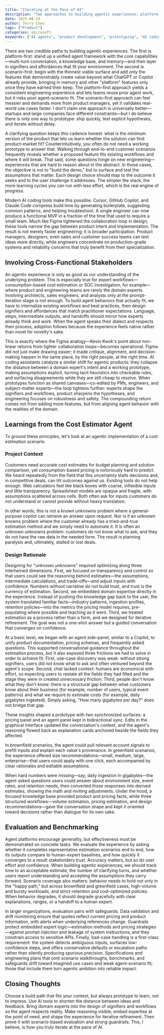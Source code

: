 ```yaml
---
title: "Iterating at the Pace of AI"
description: "Two approaches to building agentic experiences: platform-first vs scenario-first. How AI coding tools enable faster prototyping and cross-functional collaboration for agent product development."
date: 2025-08-29
author: Terry Chen
tags: ["Product"]
categories: microsoft
keywords: ["AI agents", "product development", "prototyping", "AI coding tools", "agent frameworks", "product-market fit", "cross-functional collaboration", "scenario design"]
---
```


There are two credible paths to building agentic experiences. The first is platform-first: stand up a unified agent framework with the core capabilities—multi-turn conversation, a knowledge base, and memory—and then layer in signifiers and affordances that fit your environment. The second is scenario-first: begin with the thinnest viable surface and add only the features that demonstrably create value beyond what ChatGPT or Copilot already provide, bringing in memory and other "platform" features only once they have earned their keep. The platform-first approach yields a consistent engineering experience and lets teams reuse prior agent work, but it risks poor agent–scenario fit. The scenario-first approach can feel messier and demands more from product managers, yet it validates real-world use cases faster. I don't claim one approach is universally better—startups and large companies face different constraints—but I do believe there is only one way to prototype: ship quickly, test explicit hypotheses, and iterate without delay.

A clarifying question keeps this cadence honest: what is the minimum version of the product that lets us learn whether the solution can find product–market fit? Counterintuitively, you often do not need a working prototype to answer that. Walking through end-to-end customer scenarios frequently reveals whether a proposed feature fits existing workflows and where it will break. That said, some questions hinge on new engineering—experiences that are hard to reason about in the abstract. In those cases, the objective is not to "build the demo," but to surface and test the assumptions that matter. Each design choice should map to the outcome it seeks and to the user challenge it addresses. The simpler the stack, the more learning cycles you can run with less effort, which is the real engine of progress.

Modern AI coding tools make this possible. Cursor, GitHub Copilot, and Claude Code compress build time by generating boilerplate, suggesting common patterns, and helping troubleshoot. A single engineer can now produce a functional MVP in a fraction of the time that used to require a small team. Much like Figma tightened the collaboration loop in design, these tools narrow the gap between product intent and implementation. The result is not merely faster engineering; it is broader participation. Product managers, designers, even sales and customer success teams can test ideas more directly, while engineers concentrate on production-grade systems and reliability concerns that truly benefit from their specialization.
## Involving Cross-Functional Stakeholders
An agentic experience is only as good as our understanding of the underlying problem. This is especially true for expert workflows—consumption-based cost estimation or SOC investigation, for example—where product and engineering teams are rarely the domain experts. Involving architects, sales engineers, and analysts only at the prompt-iteration stage is not enough. To build agent behaviors that actually fit, we have to internalize existing workflows and best practices, then design signifiers and affordances that match practitioner expectations. Language, steps, intermediate outputs, and handoffs should mirror how experts already think and work. When the agent speaks their dialect and respects their process, adoption follows because the experience feels native rather than novel for novelty's sake.


This is exactly where the Figma analogy—Kevin Kwok's point about non-linear returns from tighter collaboration loops—becomes operational. Figma did not just make drawing easier; it made critique, alignment, and decision-making happen in the same place, by the right people, at the right time. AI coding assistants catalyze a similar shift for agentic products: they collapse the distance between a domain expert's intent and a working prototype, making assumptions explicit, turning tacit heuristics into checkable rules, and surfacing disagreements while they are still cheap to resolve. When prototypes function as shared canvases—co-edited by PMs, engineers, and subject-matter experts—the loop tightens further: experts shape the signifiers and workflows, product sharpens the hypotheses, and engineering focuses on robustness and safety. The compounding return comes not from adding more features, but from aligning agent behavior with the realities of the domain.

## Learnings from the Cost Estimator Agent
To ground these principles, let's look at an agentic implementation of a cost estimation scenario

### Project Context
Customers need accurate cost estimates for budget planning and solution comparison, yet consumption-based pricing is notoriously hard to predict. We heard repeatedly from the field that this uncertainty stalls decisions and, in competitive deals, can tilt outcomes against us. Existing tools do not help enough. Web calculators feel like black boxes with coarse, inflexible inputs and little transparency. Spreadsheet models are opaque and fragile, with assumptions scattered across cells. Both often ask for inputs customers do not understand or cannot provide without heavy translation. 

In other words, this is not a known unknowns problem where a general-purpose copilot can retrieve an answer upon request. Nor is it an unknown knowns problem where the customer already has a tried-and-true estimation method and we simply need to automate it. It is often an unknown unknowns problem: customers do not know what to ask, and they do not have the raw data in the needed form. The result is planning paralysis and, ultimately, stalled or lost deals.



### Design Rationale
Designing for "unknown unknowns" required optimizing along three intertwined dimensions. First, we focused on transparency and control so that users could see the reasoning behind estimates—the assumptions, intermediate calculations, and trade-offs—and adjust inputs with confidence. Numbers without narrative do not build trust, and trust is the currency of estimation. Second, we embedded domain expertise directly in the experience. Instead of pushing the knowledge gap back to the user, the system translated familiar facts—industry patterns, ingestion profiles, retention policies—into the metrics the pricing model requires, pre-populating where possible and teaching as it went. Third, we treated estimation as a process rather than a form, and we designed for iterative refinement. The goal was not a one-shot answer but a guided conversation that converges on confidence.

At a basic level, we began with an agent side-panel, similar to a Copilot, to unify product documentation, pricing schemas, and frequently asked questions. This supported conversational guidance throughout the estimation process, but it also exposed three frictions we had to solve in order to achieve fit. First, use-case discovery was weak: without strong signifiers, users did not know what to ask and often ventured beyond the agent's scope. Second, chat lacked context: humans are economical with effort, so expecting users to restate all the fields they had filled and the stage they were in created unnecessary friction. Third, people don't know what they don't know: there is a structural gap between what customers know about their business (for example, number of users, typical event patterns) and what we require to estimate costs (for example, daily gigabytes ingested). Simply asking, "How many gigabytes per day?" does not bridge that gap.

These insights shaped a prototype with two synchronized surfaces: a pricing panel and an agent panel kept in bidirectional sync. Edits in the graphical interface updated the conversation's context, and the agent's reasoning flowed back as explanation cards anchored beside the fields they affected.

In brownfield scenarios, the agent could pull relevant account signals to prefill inputs and explain each value's provenance. In greenfield scenarios, the experience offered size recommendations—small, medium, large, enterprise—that users could apply with one click, each accompanied by clear rationales and editable assumptions. 

When hard numbers were missing—say, daily ingestion in gigabytes—the agent asked questions users could answer about environment size, event rates, and retention needs, then converted those responses into derived estimates, showing the math and inviting adjustments. Under the hood, a focused knowledge base provided product and pricing facts, while three structured workflows—volume estimation, pricing estimation, and design recommendations—gave the conversation shape and kept it oriented toward decisions rather than dialogue for its own sake.

## Evaluation and Benchmarking
Agent platforms encourage generality, but effectiveness must be demonstrated on concrete tasks. We evaluate the experience by asking whether it completes representative estimation scenarios end to end, how its outputs compare to human-expert baselines, and how quickly it converges to a result stakeholders trust. Accuracy matters, but so do user effort and confidence. When building agentic experiences, we should track time to an acceptable estimate, the number of clarifying turns, and whether users report understanding and accepting the assumptions they carry forward. Scenario coverage also matters: behavior needs to hold not only in the "happy path," but across brownfield and greenfield cases, high-volume and bursty workloads, and strict-retention and cost-optimized policies. When behavior degrades, it should degrade gracefully with clear explanations, ranges, or a handoff to a human expert.

In larger organizations, evaluation pairs with safeguards. Data validation and drift monitoring ensure that quotes reflect current pricing and product information, with alerts when underlying references change. Guardrails protect embedded expert logic—estimation methods and pricing strategies—against prompt injection and leakage of system instructions, and they constrain access to sensitive APIs. Finally, bad-case handling is a first-class requirement: the system detects ambiguous inputs, surfaces low-confidence steps, and offers conservative defaults or escalation paths rather than silently producing spurious precision. Specifications and engineering plans that omit scenario walkthroughs, benchmarks, and safeguards drift toward imagined use cases and weak agent–scenario fit; those that include them turn agentic ambition into reliable impact.

## Closing Thoughts
Choose a build path that fits your context, but always prototype to learn, not to impress. Use AI tools to shorten the distance between ideas and feedback. Bring domain experts into the design of signifiers and workflows so the agent respects reality. Make reasoning visible, embed expertise at the point of need, and shape the experience for iterative refinement. Then prove it with scenario-based evaluation and strong guardrails. This, I believe, is how you truly iterate at the pace of AI.